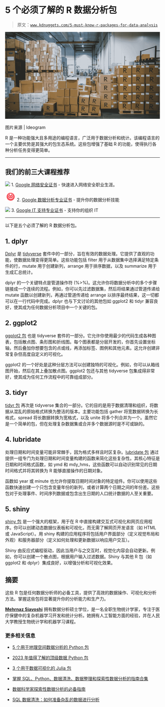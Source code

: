 # 5 个必须了解的 R 数据分析包

> 原文：[`www.kdnuggets.com/5-must-know-r-packages-for-data-analysis`](https://www.kdnuggets.com/5-must-know-r-packages-for-data-analysis)

![5 个必须了解的 R 数据分析包](img/4065694acdeedbecb12700c703a4f572.png)

图片来源 | Ideogram

R 是一种功能强大且多用途的编程语言，广泛用于数据分析和统计。该编程语言的一个主要优势是其强大的包生态系统。这些包增强了基础 R 的功能，使得执行各种分析任务变得更简单。

* * *

## 我们的前三大课程推荐

![](img/0244c01ba9267c002ef39d4907e0b8fb.png) 1\. [Google 网络安全证书](https://www.kdnuggets.com/google-cybersecurity) - 快速进入网络安全职业生涯。

![](img/e225c49c3c91745821c8c0368bf04711.png) 2\. [Google 数据分析专业证书](https://www.kdnuggets.com/google-data-analytics) - 提升你的数据分析技能

![](img/0244c01ba9267c002ef39d4907e0b8fb.png) 3\. [Google IT 支持专业证书](https://www.kdnuggets.com/google-itsupport) - 支持你的组织 IT

* * *

以下是五个必须了解的 R 数据分析包。

## 1\. dplyr

[Dplyr](https://dplyr.tidyverse.org/) 是 [tidyverse](https://www.tidyverse.org/) 套件中的一部分，旨在有效的数据处理。它提供了直观的功能，使数据处理变得更简单。这些功能包括 filter 用于从数据集中选择满足特定条件的行，mutate 用于创建新列，arrange 用于排序数据，以及 summarize 用于生成汇总统计。

dplyr 的一个关键特点是管道操作符 (%>%)。这允许你将数据分析中的多个步骤链接成一个连续的流程。例如，你可以先过滤数据集，然后将结果通过管道传递给 mutate 函数以创建新列，再通过管道传递给 arrange 以排序最终结果，这一切都可以在一行代码中完成。dplyr 也与下文讨论的其他包如 ggplot2 和 tidyr 兼容良好，使其成为任何数据分析项目中一个关键的包。

## 2\. ggplot2

[ggplot2 包](https://ggplot2.tidyverse.org/) 也是 tidyverse 套件的一部分。它允许你使用最少的代码生成各种图表，包括散点图、条形图和折线图。每个图表都是分层开发的，你首先设置坐标轴，然后叠加你想要包含的点或线，再添加标签、图例和其他元素。这允许创建非常复杂但高度自定义的可视化。

ggplot2 的一个好处是这种分层方法可以创建独特的可视化。例如，你可以从箱线图开始，然后在其上叠加散点图。ggplot2 包还与其他 tidyverse 包集成得非常好，使其成为任何工作流程中的可靠组成部分。

## 3\. tidyr

[tidyr 包](https://tidyr.tidyverse.org/) 再次是 tidyverse 集合的一部分。它的目的是用于数据清理和组织，将数据从混乱的原始格式转换为整洁的版本。主要功能包括 gather 将宽数据转换为长格式，spread 将长数据转换为宽格式，以及 unite 将多个列合并为一个。虽然它是一个简单的包，但在处理复杂数据集或合并多个数据源时是不可或缺的。

## 4\. lubridate

处理日期和时间变量可能非常棘手，因为格式多样且时区复杂。[lubridate 包](https://lubridate.tidyverse.org/) 通过提供一组专门为处理日期和时间变量构建的函数来简化这些复杂性。其核心特征是日期和时间格式函数，如 ymd 和 mdy_hms，这些函数可以自动识别常见的日期时间格式并将其转换为 R 能够直接操作的日期对象。

函数如 year 或 minute 也允许你提取日期时间对象的特定组件。你可以使用这些函数快速创建一个只包含变量年份的新列，或者计算两个日期之间的年份差。这些包对于处理事件、时间序列数据或包含出生日期的人口统计数据的人至关重要。

## 5\. shiny

[shiny 包](https://www.rstudio.com/products/shiny/) 是一个强大的框架，用于在 R 中直接构建交互式可视化和网页应用程序。你可以创建动态数据仪表板和可视化，而无需了解网页开发语言（如 HTML 或 JavaScript）。用 shiny 构建的应用程序将包括用户界面部分（定义视觉布局和外观）和服务器部分（定义如何处理和更新数据以响应用户交互）。

Shiny 由反应式编程驱动，因此当用户与之交互时，视觉化内容会自动更新。例如，你可以创建一个散点图，根据用户输入过滤数据。Shiny 与其他 R 包（如 ggplot2 和 dplyr）集成良好，以增强分析和可视化效果。

## 摘要

这些 R 包是任何数据分析师的必备工具，提供了高效的数据操作、可视化和分析方法。掌握这些包将显著提升你的分析能力和生产力。

[](https://www.linkedin.com/in/mehrnazsiavoshi/)**[Mehrnaz Siavoshi](https://www.linkedin.com/in/mehrnazsiavoshi/)** 拥有数据分析硕士学位，是一名全职生物统计学家，专注于医疗保健中的复杂机器学习开发和统计分析。她拥有人工智能方面的经验，并在人民大学教授生物统计学和机器学习课程。

### 更多相关信息

+   [5 个用于地理空间数据分析的 Python 包](https://www.kdnuggets.com/2023/08/5-python-packages-geospatial-data-analysis.html)

+   [2023 年值得了解的顶级数据 Python 包](https://www.kdnuggets.com/2023/01/top-data-python-packages-know-2023.html)

+   [3 个用于数据可视化的 Julia 包](https://www.kdnuggets.com/2023/02/3-julia-packages-data-visualization.html)

+   [掌握 SQL、Python、数据清洗、数据整理和探索性数据分析的指南合集](https://www.kdnuggets.com/collection-of-guides-on-mastering-sql-python-data-cleaning-data-wrangling-and-exploratory-data-analysis)

+   [数据科学家探索性数据分析的必备指南](https://www.kdnuggets.com/2023/06/data-scientist-essential-guide-exploratory-data-analysis.html)

+   [SQL 数据清洗：如何准备杂乱的数据进行分析](https://www.kdnuggets.com/data-cleaning-in-sql-how-to-prepare-messy-data-for-analysis)
